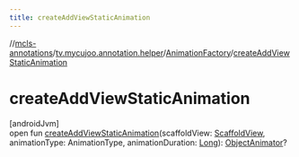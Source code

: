 ```yaml
---
title: createAddViewStaticAnimation
---
```

//[mcls-annotations](../../../index.html)/[tv.mycujoo.annotation.helper](../index.html)/[AnimationFactory](index.html)/[createAddViewStaticAnimation](create-add-view-static-animation.html)



# createAddViewStaticAnimation



[androidJvm]\
open fun [createAddViewStaticAnimation](create-add-view-static-animation.html)(scaffoldView: [ScaffoldView](../../tv.mycujoo.annotation.widget/-scaffold-view/index.html), animationType: AnimationType, animationDuration: [Long](https://kotlinlang.org/api/latest/jvm/stdlib/kotlin/-long/index.html)): [ObjectAnimator](https://developer.android.com/reference/kotlin/android/animation/ObjectAnimator.html)?




